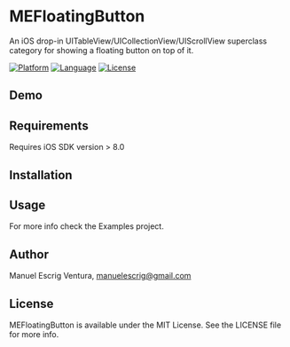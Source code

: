 # MEFloatingButton
An iOS drop-in UITableView/UICollectionView/UIScrollView superclass category for showing a floating button on top of it.

[![Platform](http://img.shields.io/badge/platform-ios-blue.svg?style=flat
)](https://developer.apple.com/iphone/index.action)
[![Language](http://img.shields.io/badge/language-objective--c-blue.svg?style=flat
)](https://developer.apple.com/library/mac/documentation/Cocoa/Conceptual/ProgrammingWithObjectiveC/Introduction/Introduction.html)
[![License](http://img.shields.io/badge/license-MIT-lightgrey.svg?style=flat
)](http://mit-license.org)

## Demo


## Requirements

Requires iOS SDK version > 8.0


## Installation


## Usage


For more info check the Examples project.

## Author

Manuel Escrig Ventura, manuelescrig@gmail.com

## License

MEFloatingButton is available under the MIT License. See the LICENSE file for more info.
